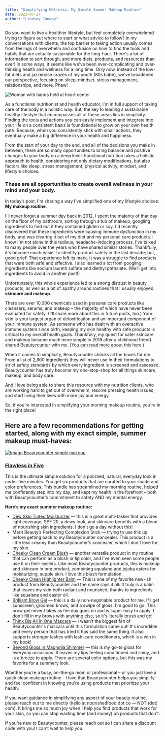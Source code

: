 ```yaml
---
title: "Simplifying Wellness: My Simple Summer Makeup Routine"
date: 2023-07-27
author: "Lindsey Conway"
---
```


Do you want to live a healthier lifestyle, but feel completely overwhelmed trying to figure out where to start or what advice to follow? In my conversations with clients, the top barrier to taking action usually comes from feelings of overwhelm and confusion on how to find the tools and habits that are actually sustainable for the long-haul. There&apos;s a lot of information to sort through, and more diets, products, and resources than ever! In some ways, it seems like we’ve been over-complicating and over-thinking health and wellness for a long time. Only now, instead of the low-fat diets and jazzercise crazes of my youth (80s babe), we’ve broadened our perspective, focusing on sleep, mindset, stress management, relationships, and more. Phew!

![Woman with hands held at heart center](/images/blog/2023-07-27/20_1108_Kim_EO_Fitness_238.jpg)

As a functional nutritionist and health educator, I&apos;m in full support of taking care of the body in a holistic way. But, the key to leading a sustainable healthy lifestyle that encompasses all of these areas lies in simplicity. Finding the tools and actions you can easily implement and integrate into your life on a consistent basis is foundational to grow on your own health path. Because, when you consistently stick with small actions, they eventually make a big difference in your health and happiness.

From the start of your day to the end, and all of the decisions you make in between, there are so many opportunities to bring balance and positive changes to your body on a deep level. Functional nutrition takes a holistic approach to health, considering not only dietary modifications, but also factors like sleep, stress management, physical activity, mindset, and lifestyle choices.

### These are all opportunities to create overall wellness in your mind and your body.

In today’s post, I&apos;m sharing a way I&apos;ve simplified one of my lifestyle choices: **My makeup routine**.

I&apos;ll never forget a summer day back in 2012. I spent the majority of that day on the floor of my bathroom, sorting through a tub of makeup, googling ingredients to find out if they contained gluten or soy. I&apos;d recently discovered that these ingredients were causing immune dysfunction in my body, and was clearing it out of my diet and my personal care products. I know I&apos;m not alone in this tedious, headache-inducing process. I&apos;ve talked to many people over the years who have shared similar stories. Thankfully, it&apos;s become much easier to identify product safety in the last decade; but, good grief! That experience left its mark. It was a struggle to find products that were both safe and effective. I also learned a lot from googling ingredients like sodium laureth sulfate and diethyl phthalate. (We’ll get into ingredients to avoid in another post!)

Unfortunately, this whole experience led to a strong distrust in beauty products, as well as a bit of apathy around routines that I usually enjoyed: **skincare and makeup**.

There are over 10,000 chemicals used in personal care products like cleansers, serums, and makeup – the majority of which have never been evaluated for safety. (I&apos;ll share more about this in future posts, too.) Your skin is your largest organ of detoxification and an important component of your immune system. As someone who has dealt with an overactive immune system since birth, keeping my skin healthy with safe products is critical to my overall health goals. Thankfully, my quest for safer skincare and makeup became much more simple in 2019 after a childhood friend shared [Beautycounter](https://www.beautycounter.com/lindseyconway?goto=%2F) with me. ([You can read more about this here.](https://www.nourishedfood.co/blog/safer-and-sustainable-products))

When it comes to simplicity, Beautycounter checks all the boxes for me. From a list of 2,800 ingredients they will never use in their formulations to strict safety standards by which every ingredient is screened and assessed, Beautycounter has truly become my one-stop-shop for all things skincare, makeup, and body care.

And I love being able to share this resource with my nutrition clients, who are working hard to get out of overwhelm, resolve pressing health issues, and start living their lives with more joy and energy.

So, if you’re interested in simplifying your morning makeup routine, you&apos;re in the right place!

## Here are a few recommendations for getting started, along with my exact simple, summer makeup must-haves:

[![Image Beautycounter simple makeup](/images/blog/2023-07-26/fif-concealer-launch-consultant-social-feed-v1.jpg)](https://www.beautycounter.com/lindseyconway?goto=%2Fflawless-in-five)

### [Flawless in Five](https://www.beautycounter.com/lindseyconway?goto=%2Fflawless-in-five)

This is the ultimate simple solution for a polished, natural, everyday look in under five minutes. You get six products that are curated to your shade and color preferences. This bundle has streamlined my morning routine, helped me confidently step into my day, and kept my health in the forefront – both with Beautycounter&apos;s commitment to safety AND my mental energy.

**Here’s my exact summer makeup routine:**

-   [Dew Skin Tinted Moisturizer](https://www.beautycounter.com/lindseyconway?goto=%2Fproduct%2Fdew-skin-tinted-moisturizer) — this is a great multi-tasker that provides light coverage, SPF 20, a dewy look, and skincare benefits with a blend of nourishing skin ingredients. I don&apos;t go a day without this!
-   Merit Beauty’s Perfecting Complexion Stick — trying to use this up before getting back to my Beautycounter concealer. This product is a little less creamy than Beautycounter&apos;s concealer, which I don&apos;t love for my skin.
-   [Cheeky Clean Cream Blush](https://www.beautycounter.com/lindseyconway?goto=%2Fproduct%2Fcheeky-clean-cream-blush%2Fvariant-1989) — another versatile product in my routine that can perform as a blush or lip color, and I&apos;ve even seen some people use it on their eyelids. Like most Beautycounter products, this is makeup and skincare in one product, combining squalane and jojoba esters for moisturizing, supple skin. I love this blush formulation.
-   [Cheeky Clean Highlighter Balm](https://www.beautycounter.com/lindseyconway?goto=%2Fproduct%2Fcheeky-clean-highlighting-balm%2Fvariant-6991585) — This is one of my favorite new-ish product from Beautycounter and the name says it all: It truly is a balm that leaves my skin both radiant and nourished, thanks to ingredients like squalane and castor oil.
-   [Brilliant Brow Gel](https://www.beautycounter.com/lindseyconway?goto=%2Fproduct%2Fbrilliant-brow-gel) — this is a daily non-negotiable product for me. If I get sunscreen, groomed brows, and a swipe of gloss, I&apos;m good to go. This brow gel never flakes as the day goes on and is super easy to apply. I don&apos;t fill in my brows with anything else, so it&apos;s literally brush and go!
-   [Think Big All in One Mascara](https://www.beautycounter.com/lindseyconway?goto=%2Fproduct%2Fthink-big-all-in-one-mascara) — I wasn’t the biggest fan of Beautycounter&apos;s mascara until this formulation came out! It&apos;s incredible and every person that has tried it has said the same thing. It also supports stronger lashes with lash-care conditioners, which is a win in my book!
-   [Beyond Gloss in Magnolia Shimmer](https://www.beautycounter.com/lindseyconway?goto=%2Fproduct%2Fbeyond-gloss) — this is my go-to gloss for everyday occasions. It leaves my lips feeling conditioned and shiny, and is a breeze to apply. There are several color options, but this was my favorite for a summery look.

Whether you’re a busy, on-the-go mom or professional – or you just love a quick clean makeup routine – I love that Beautycounter helps you simplify and feel confident in knowing you&apos;re using products that prioritize your health.

If you want guidance in simplifying any aspect of your beauty routine, please reach out to me directly (hello at nourishedfood dot co — NOT (dot) com). It brings me so much joy when I help you find products that work for your skin, so you can stop wasting time (and money) on products that don&apos;t.

If you’re new to Beautycounter, please reach out so I can share a discount code with you! I can&apos;t wait to help you.
